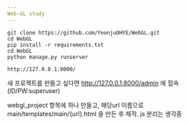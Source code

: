 ```yaml
---
Web-GL study
---
```


```
git clone https://github.com/YeonjuOHYE/WebGL.git
cd WebGL
pip install -r requirements.txt
cd WebGL
python manage.py runserver

http://127.0.0.1:8000/
```

새 프로젝트를 만들고 싶다면
http://127.0.0.1:8000/admin 에 접속 (ID/PW:superuser)

webgl_project 항목에 하나 만들고,
해당url 이름으로 main/templates/main/{url}.html 을 만든 후 제작. js 분리는 생각중
